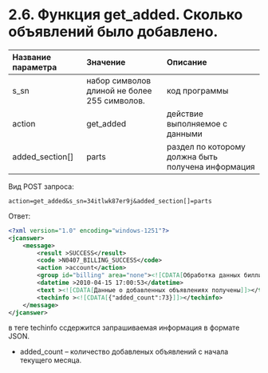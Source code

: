 # 2.6. Функция get\_added. Сколько объявлений было добавлено.

| Название параметра | Значение | Описание |
| :--- | :--- | :--- |
| s\_sn | набор символов длиной не более 255 символов. | код программы |
| action | get\_added | действие выполняемое с данными |
| added\_section\[\] | parts | раздел по которому должна быть получена информация |

Вид POST запроса:

```
action=get_added&s_sn=34itlwk87er9j&added_section[]=parts
```

Ответ:

```xml
<?xml version="1.0" encoding="windows-1251"?>
<jcanswer>
    <message>
        <result >SUCCESS</result>
        <code >N0407_BILLING_SUCCESS</code>
        <action >account</action>
        <group id="billing" area="none"><![CDATA[Обработка данных биллинга]]></group>
        <datetime >2010-04-15 17:00:53</datetime>
        <text ><![CDATA[Данные о добавленных объявлениях получены]]></text>
        <techinfo ><![CDATA[{"added_count":73}]]></techinfo>
    </message>
</jcanswer>
```

в теге techinfo ссдержится запрашиваемая информация в формате JSON.

* added\_count – количество добавленых объявлений с начала текущего месяца.    



